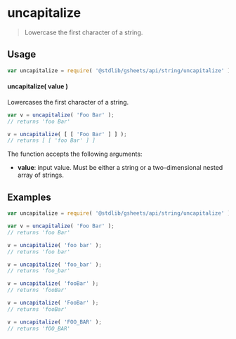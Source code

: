 <!--

@license Apache-2.0

Copyright (c) 2023 The Stdlib Authors.

Licensed under the Apache License, Version 2.0 (the "License");
you may not use this file except in compliance with the License.
You may obtain a copy of the License at

   http://www.apache.org/licenses/LICENSE-2.0

Unless required by applicable law or agreed to in writing, software
distributed under the License is distributed on an "AS IS" BASIS,
WITHOUT WARRANTIES OR CONDITIONS OF ANY KIND, either express or implied.
See the License for the specific language governing permissions and
limitations under the License.

-->

<!-- This is a generated file. Do not edit directly. -->

# uncapitalize

> Lowercase the first character of a string.

<section class="intro">

</section>

<!-- /.intro -->

<section class="usage">

## Usage

```javascript
var uncapitalize = require( '@stdlib/gsheets/api/string/uncapitalize' );
```

#### uncapitalize( value )

Lowercases the first character of a string.

```javascript
var v = uncapitalize( 'Foo Bar' );
// returns 'foo Bar'

v = uncapitalize( [ [ 'Foo Bar' ] ] );
// returns [ [ 'foo Bar' ] ]
```

The function accepts the following arguments:

-   **value**: input value. Must be either a string or a two-dimensional nested array of strings.

</section>

<!-- /.usage -->

<section class="notes">

</section>

<!-- /.notes -->

<section class="examples">

## Examples

<!-- eslint no-undef: "error" -->

```javascript
var uncapitalize = require( '@stdlib/gsheets/api/string/uncapitalize' );

var v = uncapitalize( 'Foo Bar' );
// returns 'foo Bar'

v = uncapitalize( 'foo bar' );
// returns 'foo bar'

v = uncapitalize( 'foo_bar' );
// returns 'foo_bar'

v = uncapitalize( 'fooBar' );
// returns 'fooBar'

v = uncapitalize( 'FooBar' );
// returns 'fooBar'

v = uncapitalize( 'FOO_BAR' );
// returns 'fOO_BAR'
```

</section>

<!-- /.examples -->

<!-- Section for related `stdlib` packages. Do not manually edit this section, as it is automatically populated. -->

<section class="related">

</section>

<!-- /.related -->

<!-- Section for all links. Make sure to keep an empty line after the `section` element and another before the `/section` close. -->

<section class="links">

</section>

<!-- /.links -->

